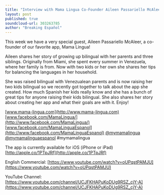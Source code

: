 ```yaml
---
title: "Interview with Mama Lingua Co-Founder Aileen Passariello McAleer"
layout: post
published: true
soundcloud-url: 303263785
author: "Breaking Español"
---
```


This week we have a very special guest, Aileen Passariello McAleer, a co-founder of our favorite app, Mama Lingua!

Aileen shares her story of growing up bilingual with her parents and three siblings. Originally from Miami, she spent every summer in Venezuela, where her family is from. Now with two kids or her own she shares her tips for balancing the languages in her household.

She was raised bilingual with Venezualean parents and is now raising her two kids bilingual so we recently got together to talk about the app she created. How much Spanish her kids really know and she has a bunch of great tips for anyone raising their kids bilingual. She also shares her story about creating her app and what their goals are with it. Enjoy!

[www.mama-lingua.com](http://www.mama-lingua.com)
[www.facebook.com/MamaLingua/](http://www.facebook.com/MamaLingua/)
[www.facebook.com/MamaLinguaEspanol](http://www.facebook.com/MamaLinguaEspanol)
[@mymamalingua](http://twitter.com/mymamalingua)
[@mymamalinguaespanol](http://twitter.com/mymamalinguaespanol)
#mymamalingua


The app is currently available for iOS (iPhone or iPad) [http://apple.co/1PTpJRf](http://apple.co/1PTpJRf)

English Commercial: [https://www.youtube.com/watch?v=oUPqstPAMJU](https://www.youtube.com/watch?v=oUPqstPAMJU)

YouTube Channel: [https://www.youtube.com/channel/UCJFKHAPuKoDUg9RSZ_cjY-A](https://www.youtube.com/channel/UCJFKHAPuKoDUg9RSZ_cjY-A)
